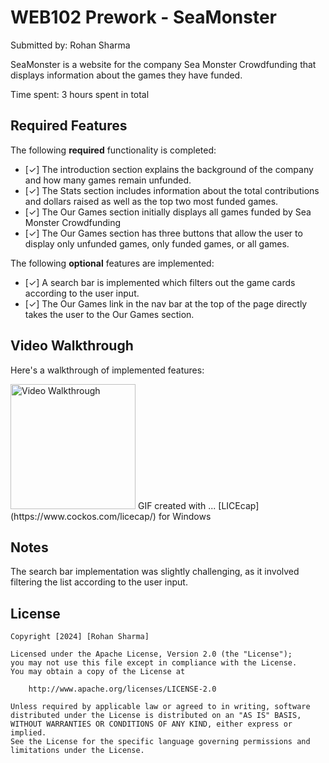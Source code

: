 # WEB102 Prework - SeaMonster

Submitted by: Rohan Sharma

SeaMonster is a website for the company Sea Monster Crowdfunding that displays information about the games they have funded.

Time spent: 3 hours spent in total

## Required Features

The following **required** functionality is completed:

* [✓] The introduction section explains the background of the company and how many games remain unfunded.
* [✓] The Stats section includes information about the total contributions and dollars raised as well as the top two most funded games.
* [✓] The Our Games section initially displays all games funded by Sea Monster Crowdfunding
* [✓] The Our Games section has three buttons that allow the user to display only unfunded games, only funded games, or all games.

The following **optional** features are implemented:

* [✓] A search bar is implemented which filters out the game cards according to the user input.
* [✓] The Our Games link in the nav bar at the top of the page directly takes the user to the Our Games section.

## Video Walkthrough

Here's a walkthrough of implemented features:

<img src='https://imgur.com/a/8rT7UWS' title='Video Walkthrough' width='200px' alt='Video Walkthrough' />
<!-- Replace this with whatever GIF tool you used! -->
GIF created with ...  
[LICEcap] (https://www.cockos.com/licecap/) for Windows


## Notes

The search bar implementation was slightly challenging, as it involved filtering the list according to the user input.

## License

    Copyright [2024] [Rohan Sharma]

    Licensed under the Apache License, Version 2.0 (the "License");
    you may not use this file except in compliance with the License.
    You may obtain a copy of the License at

        http://www.apache.org/licenses/LICENSE-2.0

    Unless required by applicable law or agreed to in writing, software
    distributed under the License is distributed on an "AS IS" BASIS,
    WITHOUT WARRANTIES OR CONDITIONS OF ANY KIND, either express or implied.
    See the License for the specific language governing permissions and
    limitations under the License.
